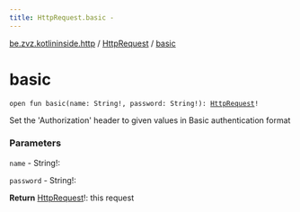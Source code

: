 ```yaml
---
title: HttpRequest.basic - 
---
```


[be.zvz.kotlininside.http](../index.html) / [HttpRequest](index.html) / [basic](./basic.html)

# basic

`open fun basic(name: String!, password: String!): `[`HttpRequest`](index.html)`!`

Set the 'Authorization' header to given values in Basic authentication format

### Parameters

`name` - String!:

`password` - String!:

**Return**
[HttpRequest](index.html)!: this request

